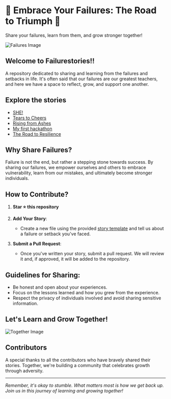 # 🌟 Embrace Your Failures: The Road to Triumph 🌟
Share your failures, learn from them, and grow stronger together!

![Failures Image](https://goodmenproject.com/wp-content/uploads/2019/10/rock-climb-600x.jpg)

## Welcome to Failurestories!! 

A repository dedicated to sharing and learning from the failures and setbacks in life. It's often said that our failures are our greatest teachers, and here we have a space to reflect, grow, and support one another.

## Explore the stories

- [SHE!](https://github.com/VedasreeM/Failurestories/blob/main/SHE!.md)
- [Tears to Cheers](https://github.com/VedasreeM/Failurestories/blob/main/From%20Tears%20to%20Cheers.md)
- [Rising from Ashes](https://github.com/VedasreeM/Failurestories/blob/main/Rising%20from%20Ashes.md)
- [My first hackathon](https://github.com/VedasreeM/Failurestories/blob/main/My%20first%20hackathon%20failure.md)
- [The Road to Resilience](https://github.com/VedasreeM/Failurestories/blob/main/The%20Road%20to%20Resilience.md)

## Why Share Failures?

Failure is not the end, but rather a stepping stone towards success. By sharing our failures, we empower ourselves and others to embrace vulnerability, learn from our mistakes, and ultimately become stronger individuals.

## How to Contribute?

1. **Star :star: this repository**

2. **Add Your Story**:
   - Create a new file using the provided [story template](https://github.com/VedasreeM/Failurestories/blob/main/your_story.md) and tell us about a failure or setback you've faced.

3. **Submit a Pull Request**:
   - Once you've written your story, submit a pull request. We will review it and, if approved, it will be added to the repository.

## Guidelines for Sharing:

- Be honest and open about your experiences.
- Focus on the lessons learned and how you grew from the experience.
- Respect the privacy of individuals involved and avoid sharing sensitive information.

## Let's Learn and Grow Together!

![Together Image](https://images.unsplash.com/photo-1574056149931-286a35a008ad?ixlib=rb-4.0.3&q=85&fm=jpg&crop=entropy&cs=srgb&dl=eean-chen-5hz5hpjFIro-unsplash.jpg)

## Contributors

A special thanks to all the contributors who have bravely shared their stories. Together, we're building a community that celebrates growth through adversity.



---

*Remember, it's okay to stumble. What matters most is how we get back up. Join us in this journey of learning and growing together!*

